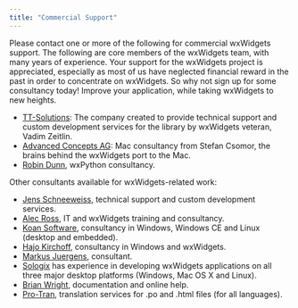 ```yaml
---
title: "Commercial Support"
---
```


Please contact one or more of the following for commercial wxWidgets support.
The following are core members of the wxWidgets team, with many years of
experience. Your support for the wxWidgets project is appreciated, especially
as most of us have neglected financial reward in the past in order to
concentrate on wxWidgets. So why not sign up for some consultancy today!
Improve your application, while taking wxWidgets to new heights.

* [TT-Solutions][tt]: The company created to provide technical support and
  custom development services for the library by wxWidgets veteran, Vadim
  Zeitlin.
* [Advanced Concepts AG][ac]: Mac consultancy from Stefan Csomor, the brains
  behind the wxWidgets port to the Mac.
* [Robin Dunn][rd], wxPython consultancy.

[tt]: http://www.tt-solutions.com/
[ac]: http://www.advanced.ch/
[rd]: http://www.wxpros.com/

Other consultants available for wxWidgets-related work:

* [Jens Schneeweiss][schneeweiss], technical support and custom development services.
* [Alec Ross][ross], IT and wxWidgets training and consultancy.
* [Koan Software][koan], consultancy in Windows, Windows CE and Linux (desktop and
  embedded).
* [Hajo Kirchoff][hajo], consultancy in Windows and wxWidgets.
* [Markus Juergens][markus], consultant.
* [Sologix][sologix] has experience in developing wxWidgets applications on all three
  major desktop platforms (Windows, Mac OS X and Linux).
* [Brian Wright][wright], documentation and online help.
* [Pro-Tran][trans], translation services for .po and .html files (for all
  languages).

[schneeweiss]: http://www.schneeweiss.de/
[ross]: http://www.a-train.co.uk/
[koan]: http://www.koansoftware.com/
[hajo]: http://www.litwindow.com/
[markus]: http://www.be-enabled.de/
[sologix]: http://www.sologix.net/
[wright]: http://brianrwright.com/BrianRWright/Professional_Services/Professional.html
[trans]: http://www.pro-tran.com/